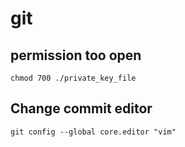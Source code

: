 # git

## permission too open

```shell
chmod 700 ./private_key_file
```


## Change commit editor
```shell
git config --global core.editor "vim"
```
